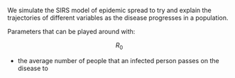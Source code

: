 We simulate the SIRS model of epidemic spread to try and explain the trajectories of different variables as the disease progresses in a population.

Parameters that can be played around with:

```math 
R_0
``` 
- the average number of people that an infected person passes on the disease to
